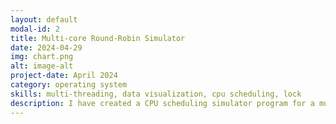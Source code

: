 ```yaml
---
layout: default
modal-id: 2
title: Multi-core Round-Robin Simulator
date: 2024-04-29
img: chart.png
alt: image-alt
project-date: April 2024
category: operating system
skills: multi-threading, data visualization, cpu scheduling, lock
description: I have created a CPU scheduling simulator program for a multi-core system environment. Each core simulates its own scheduling using separate threads within the program. I have implemented the round-robin CPU scheduling algorithm, introduced a CPU time clock for synchronization, and provided a visualization of the CPU scheduling process using Pyplot. <br> <a href="https://github.com/jhjh-kim/multi-core-roundrobin.git">Code</a>
---
```

